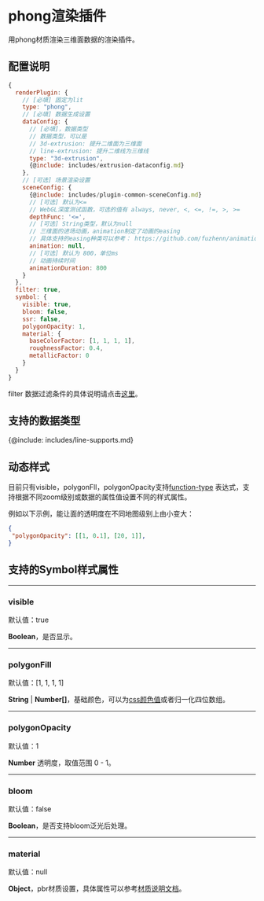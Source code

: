 # phong渲染插件

用phong材质渲染三维面数据的渲染插件。

## 配置说明
```js
{
  renderPlugin: {
    // [必填] 固定为lit
    type: "phong",
    // [必填] 数据生成设置
    dataConfig: {
      // [必填]，数据类型
      // 数据类型，可以是
      // 3d-extrusion: 提升二维面为三维面
      // line-extrusion: 提升二维线为三维线
      type: "3d-extrusion",
      {@include: includes/extrusion-dataconfig.md}
    },
    // [可选] 场景渲染设置
    sceneConfig: {
      {@include: includes/plugin-common-sceneConfig.md}
      // [可选] 默认为<=
      // WebGL深度测试函数，可选的值有 always, never, <, <=, !=, >, >=
      depthFunc: '<=',
      // [可选] String类型，默认为null
      // 三维面的进场动画，animation制定了动画的easing
      // 具体支持的easing种类可以参考： https://github.com/fuzhenn/animation-easings
      animation: null,
      // [可选] 默认为 800，单位ms
      // 动画持续时间
      animationDuration: 800
    }
  },
  filter: true,
  symbol: {
    visible: true,
    bloom: false,
    ssr: false,
    polygonOpacity: 1,
    material: {
      baseColorFactor: [1, 1, 1, 1],
      roughnessFactor: 0.4,
      metallicFactor: 0
    }
  }
}
```

filter 数据过滤条件的具体说明请点击[这里](filter)。

## 支持的数据类型

{@include: includes/line-supports.md}

## 动态样式

目前只有visible，polygonFll，polygonOpacity支持[function-type](function-type) 表达式，支持根据不同zoom级别或数据的属性值设置不同的样式属性。

例如以下示例，能让面的透明度在不同地图级别上由小变大：

```json
{
 "polygonOpacity": [[1, 0.1], [20, 1]],
}
```


## 支持的Symbol样式属性

-----------
### visible

默认值：true

**Boolean**，是否显示。

-----------
### polygonFill

默认值：[1, 1, 1, 1]

**String** | **Number[]**，基础颜色，可以为[css颜色值](https://developer.mozilla.org/zh-CN/docs/Web/CSS/color_value)或者归一化四位数组。

-----------
### polygonOpacity

默认值：1

**Number** 透明度，取值范围 0 - 1。

-----------
### bloom

默认值：false

**Boolean**，是否支持bloom泛光后处理。

-----------
### material

默认值：null

**Object**，pbr材质设置，具体属性可以参考[材质说明文档](material#pbr材质)。